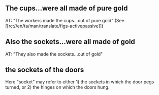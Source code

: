 ## The cups...were all made of pure gold ##

AT: "The workers made the cups...out of pure gold" (See [[rc://en/ta/man/translate/figs-activepassive]])

## Also the sockets...were all made of gold ##

AT: "They also made the sockets...out of gold"

## the sockets of the doors ##

Here "socket" may refer to either 1) the sockets in which the door pegs turned, or 2) the hinges on which the doors hung.